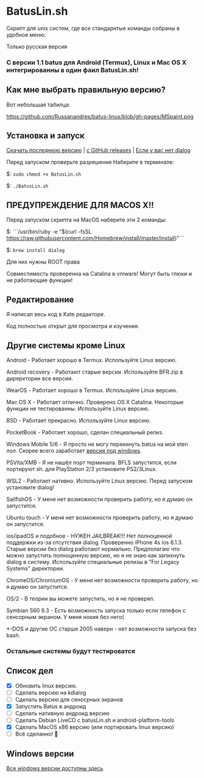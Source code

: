 # BatusLin.sh
Скрипт для unix систем, где все стандарнтые команды собраны в удобное меню.

Только русская версия

### С версии 1.1 batus для Android (Termux), Linux и Mac OS X интегрированны в один фаил BatusLin.sh!
## Как мне выбрать правильную версию?
Вот небольшая табилца:

https://github.com/Russanandres/batus-linux/blob/gh-pages/MSpaint.png

## Установка и запуск
[Скачать последнюю версию](https://github.com/Russanandres/batus-linux/tree/main/all%20versions/lastversion) | [с GitHub releases](https://github.com/Russanandres/batus-linux/releases) | [Если у вас нет dialog](https://github.com/Russanandres/batus-linux/tree/main/For%20Legacy%20Systems)

Перед запуском проверьте разрешения
Наберите в терминале:

$: ```sudo chmod +x BatusLin.sh```

$: ```./BatusLin.sh```

## ПРЕДУПРЕЖДЕНИЕ ДЛЯ MACOS X!!
Перед запуском скрипта на MacOS наберите эти 2 команды:

$: ```/usr/bin/ruby -e "$(curl -fsSL https://raw.githubusercontent.com/Homebrew/install/master/install)"```

$: ```brew install dialog```

Для них нужны ROOT права

Совместимость проверенна на Catalina в vmware! Могут быть глюки и не работающие функции!

## Редактирование
Я написал весь код в Kate редакторе.

Код полностью открыт для просмотра и изучения.

## Другие системы кроме Linux
Android - Работает хорошо в Termux. Используйте Linux версию.

Android recovery - Работают старые версии. Используйте BFR.zip в дирерктории все версии.

WearOS - Работает хорошо в Termux. Используйте Linux версию.

Mac OS X - Работает отлично. Проверено OS X Catalina. Некоторые функции не тестированны. Используйте Linux версию.

BSD - Работает прекрасно. Используйте Linux версию.

PocketBook - Работает хорошо, сделан специальный релиз.

Windows Mobile 5/6 - Я просто не могу перекинуть batus на мой eten лол. Скорее всего заработает [версия под windows](https://github.com/Russanandres/batus
).

PSVita/XMB - Я не нашёл порт терминала. BFLS запустится, если портируют sh. для PlayStation 2/3 установите PS2/3Linux.

WSL2 - Работает нативно. Используйте Linux версию. Перед запуском установите dialog!

SailfishOS - У меня нет возможности проверить работу, но я думаю он запустится.

Ubuntu touch - У меня нет возможности проверить работу, но я думаю он запустится.

ios/ipadOS и подобное - НУЖЕН JAILBREAK!!! Нет полноценной поддержки из-за отсутствия dialog. Проверенно iPhone 4s ios 6.1.3. Старые версии без dialog работают нормально. Предполагаю что можно запустить полноценную версию, но я не знаю как запихнуть dialog в систему. Используйте специальные релизы в "For Legacy Systems" директории.

ChromeOS/ChromiumOS - У меня нет возможности проверить работу, но я думаю он запустится.

OS/2 - В теории вы можете запустить, но я не проверял.

Symbian S60 9.3 - Есть возможность запуска только если телефон с сенсорным экраном. У меня нокия без него(

*-DOS и другие ОС старше 2005 наверн - нет возможности запуска без bash.

### Остальные системы будут тестироватся

## Список дел
- [x] Обновить linux версию.
- [ ] Сделать версию на kdialog
- [ ] Сделать версию для сеносрных экранов
- [x] Запустить Batus в андроид
- [ ] Сделать нативную андроид версию
- [ ] Сделать Debian LiveCD с batusLin.sh и android-platform-tools
- [x] Сделать MacOS x86 версию (или портировать linux версию)
- [ ] Всё сделанно! :tada:

## Windows версии
[Все windows версии доступны здесь](https://github.com/Russanandres/batus)
